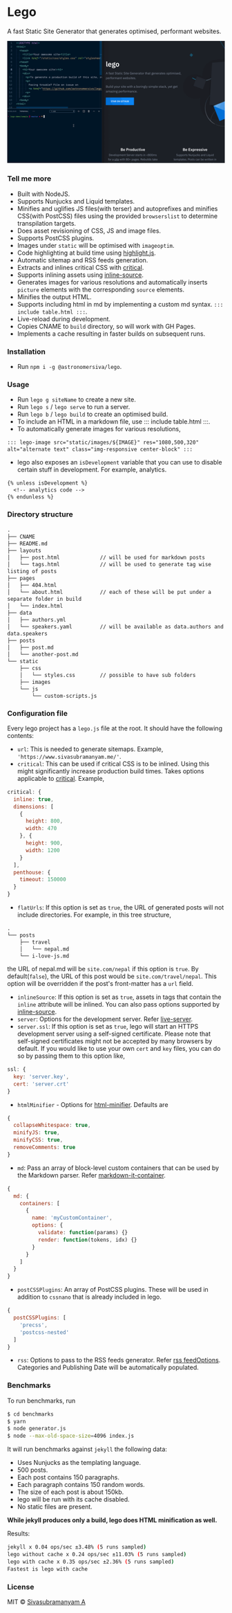 # Lego

A fast Static Site Generator that generates optimised, performant websites.

![Screenshot](lego-demo.gif)

### Tell me more

* Built with NodeJS.
* Supports Nunjucks and Liquid templates.
* Minifies and uglifies JS files(with terser) and autoprefixes and minifies CSS(with PostCSS) files using the provided `browserslist` to determine transpilation targets.
* Does asset revisioning of CSS, JS and image files.
* Supports PostCSS plugins.
* Images under `static` will be optimised with `imageoptim`.
* Code highlighting at build time using [highlight.js](https://highlightjs.org/).
* Automatic sitemap and RSS feeds generation.
* Extracts and inlines critical CSS with [critical](https://github.com/addyosmani/critical).
* Supports inlining assets using [inline-source](https://www.npmjs.com/package/inline-source).
* Generates images for various resolutions and automatically inserts `picture` elements with the corresponding `source` elements.
* Minifies the output HTML.
* Supports including html in md by implementing a custom md syntax. `::: include table.html :::`.
* Live-reload during development.
* Copies CNAME to `build` directory, so will work with GH Pages.
* Implements a cache resulting in faster builds on subsequent runs.

### Installation

* Run `npm i -g @astronomersiva/lego`.

### Usage

* Run `lego g siteName` to create a new site.
* Run `lego s` / `lego serve` to run a server.
* Run `lego b` / `lego build` to create an optimised build.
* To include an HTML in a markdown file, use ::: include table.html :::.
* To automatically generate images for various resolutions,
```
::: lego-image src="static/images/${IMAGE}" res="1080,500,320" alt="alternate text" class="img-responsive center-block" :::
```
* lego also exposes an `isDevelopment` variable that you can use to disable certain stuff in development. For example, analytics.

```
{% unless isDevelopment %}
  <!-- analytics code -->
{% endunless %}
```

### Directory structure

```
.
├── CNAME
├── README.md
├── layouts
│   ├── post.html             // will be used for markdown posts
│   └── tags.html             // will be used to generate tag wise listing of posts
├── pages
│   ├── 404.html
│   └── about.html            // each of these will be put under a separate folder in build
│   └── index.html
├── data
│   ├── authors.yml
│   └── speakers.yaml         // will be available as data.authors and data.speakers
├── posts
│   ├── post.md
│   └── another-post.md
└── static
    ├── css
    │   └── styles.css        // possible to have sub folders
    ├── images
    └── js
        └── custom-scripts.js
```

### Configuration file

Every lego project has a `lego.js` file at the root. It should have the following contents:

* `url`: This is needed to generate sitemaps. Example, `'https://www.sivasubramanyam.me/'`.
* `critical`: This can be used if critical CSS is to be inlined. Using this might significantly
increase production build times. Takes options applicable to [critical](https://github.com/addyosmani/critical).
Example,
```javascript
critical: {
  inline: true,
  dimensions: [
    {
      height: 800,
      width: 470
    }, {
      height: 900,
      width: 1200
    }
  ],
  penthouse: {
    timeout: 150000
  }
}
```
* `flatUrls`: If this option is set as `true`, the URL of generated posts will not
include directories. For example, in this tree structure,
```
.
└── posts
    ├── travel
    │   └── nepal.md
    └── i-love-js.md
```
the URL of nepal.md will be `site.com/nepal` if this option is `true`. By default(`false`), the URL
of this post would be `site.com/travel/nepal`. This option will be overridden if the post's front-matter
has a `url` field.
* `inlineSource`: If this option is set as `true`, assets in tags that contain the `inline` attribute
will be inlined. You can also pass options supported by [inline-source](https://www.npmjs.com/package/inline-source#usage).
* `server`: Options for the development server. Refer [live-server](https://github.com/tapio/live-server/#usage-from-node).
* `server.ssl`: If this option is set as `true`, lego will start an HTTPS development server using
a self-signed certificate. Please note that self-signed certificates might not be accepted
by many browsers by default. If you would like to use your own `cert` and `key` files, you
can do so by passing them to this option like,
```javascript
ssl: {
  key: 'server.key',
  cert: 'server.crt'
}
```
* `htmlMinifier` - Options for [html-minifier](https://github.com/kangax/html-minifier#options-quick-reference). Defaults are
```javascript
{
  collapseWhitespace: true,
  minifyJS: true,
  minifyCSS: true,
  removeComments: true
}
```
* `md`: Pass an array of block-level custom containers that can be used by the Markdown parser.
Refer [markdown-it-container](https://github.com/markdown-it/markdown-it-container).
```javascript
{
  md: {
    containers: [
      {
        name: 'myCustomContainer',
        options: {
          validate: function(params) {}
          render: function(tokens, idx) {}
        }
      }
    ]
  }
}
```
* `postCSSPlugins`: An array of PostCSS plugins. These will be used in addition to `cssnano` that is already included in lego.
```javascript
{
  postCSSPlugins: [
    'precss',
    'postcss-nested'
  ]
}
```
* `rss`: Options to pass to the RSS feeds generator. Refer [rss feedOptions](https://www.npmjs.com/package/rss#feedoptions).
  Categories and Publishing Date will be automatically populated.


### Benchmarks

To run benchmarks, run
```bash
$ cd benchmarks
$ yarn
$ node generator.js
$ node --max-old-space-size=4096 index.js
```

It will run benchmarks against `jekyll` the following data:

* Uses Nunjucks as the templating language.
* 500 posts.
* Each post contains 150 paragraphs.
* Each paragraph contains 150 random words.
* The size of each post is about 150kb.
* lego will be run with its cache disabled.
* No static files are present.

**While jekyll produces only a build, lego does HTML minification as well.**

Results:

```bash
jekyll x 0.04 ops/sec ±3.48% (5 runs sampled)
lego without cache x 0.24 ops/sec ±11.03% (5 runs sampled)
lego with cache x 0.35 ops/sec ±2.36% (5 runs sampled)
Fastest is lego with cache
```

### License

MIT © [Sivasubramanyam A](https://sivasubramanyam.me/)
